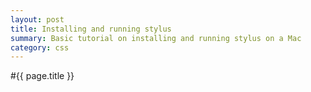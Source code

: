 ```yaml
---
layout: post
title: Installing and running stylus
summary: Basic tutorial on installing and running stylus on a Mac
category: css
---
```


#{{ page.title }}